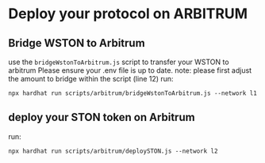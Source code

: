 # Deploy your protocol on ARBITRUM


## Bridge WSTON to Arbitrum

use the `bridgeWstonToArbitrum.js` script to transfer your WSTON to arbitrum
Please ensure your .env file is up to date.
note: please first adjust the amount to bridge within the script (line 12)
run:

```
npx hardhat run scripts/arbitrum/bridgeWstonToArbitrum.js --network l1
```


## deploy your STON token on Arbitrum

run:
```
npx hardhat run scripts/arbitrum/deploySTON.js --network l2
```